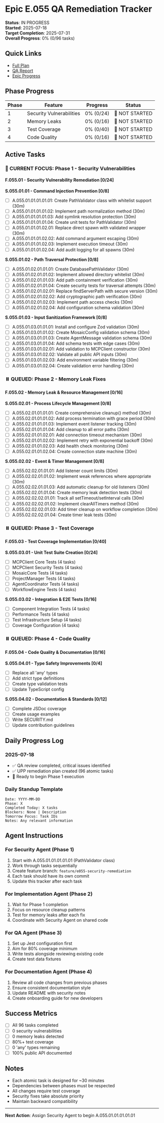 # Epic E.055 QA Remediation Tracker

**Status**: IN PROGRESS  
**Started**: 2025-07-18  
**Target Completion**: 2025-07-31  
**Overall Progress**: 0% (0/96 tasks)

## Quick Links
- [Full Plan](./E055-QA-REMEDIATION-PLAN.md)
- [QA Report](./QA-REPORT-E055-CORE.md)
- [Epic Progress](./E055-PROGRESS.md)

## Phase Progress

| Phase | Feature | Progress | Status |
|-------|---------|----------|--------|
| 1 | Security Vulnerabilities | 0% (0/24) | 🔴 NOT STARTED |
| 2 | Memory Leaks | 0% (0/16) | 🔴 NOT STARTED |
| 3 | Test Coverage | 0% (0/40) | 🔴 NOT STARTED |
| 4 | Code Quality | 0% (0/16) | 🔴 NOT STARTED |

## Active Tasks

### 🚨 CURRENT FOCUS: Phase 1 - Security Vulnerabilities

#### F.055.01 - Security Vulnerability Remediation [0/24]

**S.055.01.01 - Command Injection Prevention [0/8]**
- [ ] A.055.01.01.01.01.01: Create PathValidator class with whitelist support (30m)
- [ ] A.055.01.01.01.01.02: Implement path normalization method (30m)
- [ ] A.055.01.01.01.01.03: Add symlink resolution protection (30m)
- [ ] A.055.01.01.01.01.04: Create unit tests for PathValidator (30m)
- [ ] A.055.01.01.01.02.01: Replace direct spawn with validated wrapper (30m)
- [ ] A.055.01.01.01.02.02: Add command argument escaping (30m)
- [ ] A.055.01.01.01.02.03: Implement execution timeout (30m)
- [ ] A.055.01.01.01.02.04: Add audit logging for all spawns (30m)

**S.055.01.02 - Path Traversal Protection [0/8]**
- [ ] A.055.01.02.01.01.01: Create DatabasePathValidator (30m)
- [ ] A.055.01.02.01.01.02: Implement allowed directory whitelist (30m)
- [ ] A.055.01.02.01.01.03: Add path containment verification (30m)
- [ ] A.055.01.02.01.01.04: Create security tests for traversal attempts (30m)
- [ ] A.055.01.02.01.02.01: Replace findServerPath with secure version (30m)
- [ ] A.055.01.02.01.02.02: Add cryptographic path verification (30m)
- [ ] A.055.01.02.01.02.03: Implement path access checks (30m)
- [ ] A.055.01.02.01.02.04: Add configuration schema validation (30m)

**S.055.01.03 - Input Sanitization Framework [0/8]**
- [ ] A.055.01.03.01.01.01: Install and configure Zod validation (30m)
- [ ] A.055.01.03.01.01.02: Create MosaicConfig validation schema (30m)
- [ ] A.055.01.03.01.01.03: Create AgentMessage validation schema (30m)
- [ ] A.055.01.03.01.01.04: Add schema tests with edge cases (30m)
- [ ] A.055.01.03.01.02.01: Add validation to MCPClient constructor (30m)
- [ ] A.055.01.03.01.02.02: Validate all public API inputs (30m)
- [ ] A.055.01.03.01.02.03: Add environment variable filtering (30m)
- [ ] A.055.01.03.01.02.04: Create validation error handling (30m)

### ⏸️ QUEUED: Phase 2 - Memory Leak Fixes

#### F.055.02 - Memory Leak & Resource Management [0/16]

**S.055.02.01 - Process Lifecycle Management [0/8]**
- [ ] A.055.02.01.01.01.01: Create comprehensive cleanup() method (30m)
- [ ] A.055.02.01.01.01.02: Add process termination with grace period (30m)
- [ ] A.055.02.01.01.01.03: Implement event listener tracking (30m)
- [ ] A.055.02.01.01.01.04: Add cleanup to all error paths (30m)
- [ ] A.055.02.01.01.02.01: Add connection timeout mechanism (30m)
- [ ] A.055.02.01.01.02.02: Implement retry with exponential backoff (30m)
- [ ] A.055.02.01.01.02.03: Add health check monitoring (30m)
- [ ] A.055.02.01.01.02.04: Create connection state machine (30m)

**S.055.02.02 - Event & Timer Management [0/8]**
- [ ] A.055.02.02.01.01.01: Add listener count limits (30m)
- [ ] A.055.02.02.01.01.02: Implement weak references where appropriate (30m)
- [ ] A.055.02.02.01.01.03: Add automatic cleanup for old listeners (30m)
- [ ] A.055.02.02.01.01.04: Create memory leak detection tests (30m)
- [ ] A.055.02.02.02.01.01: Track all setTimeout/setInterval calls (30m)
- [ ] A.055.02.02.02.01.02: Implement clearAllTimers method (30m)
- [ ] A.055.02.02.02.01.03: Add timer cleanup on workflow completion (30m)
- [ ] A.055.02.02.02.01.04: Create timer leak tests (30m)

### ⏸️ QUEUED: Phase 3 - Test Coverage

#### F.055.03 - Test Coverage Implementation [0/40]

**S.055.03.01 - Unit Test Suite Creation [0/24]**
- [ ] MCPClient Core Tests (4 tasks)
- [ ] MCPClient Security Tests (4 tasks)
- [ ] MosaicCore Tests (4 tasks)
- [ ] ProjectManager Tests (4 tasks)
- [ ] AgentCoordinator Tests (4 tasks)
- [ ] WorkflowEngine Tests (4 tasks)

**S.055.03.02 - Integration & E2E Tests [0/16]**
- [ ] Component Integration Tests (4 tasks)
- [ ] Performance Tests (4 tasks)
- [ ] Test Infrastructure Setup (4 tasks)
- [ ] Coverage Configuration (4 tasks)

### ⏸️ QUEUED: Phase 4 - Code Quality

#### F.055.04 - Code Quality & Documentation [0/16]

**S.055.04.01 - Type Safety Improvements [0/4]**
- [ ] Replace all 'any' types
- [ ] Add strict type definitions
- [ ] Create type validation tests
- [ ] Update TypeScript config

**S.055.04.02 - Documentation & Standards [0/12]**
- [ ] Complete JSDoc coverage
- [ ] Create usage examples
- [ ] Write SECURITY.md
- [ ] Update contribution guidelines

## Daily Progress Log

### 2025-07-18
- ✅ QA review completed, critical issues identified
- ✅ UPP remediation plan created (96 atomic tasks)
- 🔄 Ready to begin Phase 1 execution

### Daily Standup Template
```
Date: YYYY-MM-DD
Phase: X
Completed Today: X tasks
Blockers: None | Description
Tomorrow Focus: Task IDs
Notes: Any relevant information
```

## Agent Instructions

### For Security Agent (Phase 1)
1. Start with A.055.01.01.01.01.01 (PathValidator class)
2. Work through tasks sequentially
3. Create feature branch: `feature/e055-security-remediation`
4. Each task should have its own commit
5. Update this tracker after each task

### For Implementation Agent (Phase 2)
1. Wait for Phase 1 completion
2. Focus on resource cleanup patterns
3. Test for memory leaks after each fix
4. Coordinate with Security Agent on shared code

### For QA Agent (Phase 3)
1. Set up Jest configuration first
2. Aim for 80% coverage minimum
3. Write tests alongside reviewing existing code
4. Create test data fixtures

### For Documentation Agent (Phase 4)
1. Review all code changes from previous phases
2. Ensure consistent documentation style
3. Update README with security notes
4. Create onboarding guide for new developers

## Success Metrics

- [ ] All 96 tasks completed
- [ ] 0 security vulnerabilities
- [ ] 0 memory leaks detected
- [ ] 80%+ test coverage
- [ ] 0 'any' types remaining
- [ ] 100% public API documented

## Notes

- Each atomic task is designed for ~30 minutes
- Dependencies between phases must be respected
- All changes require test coverage
- Security fixes take absolute priority
- Maintain backward compatibility

---

**Next Action**: Assign Security Agent to begin A.055.01.01.01.01.01